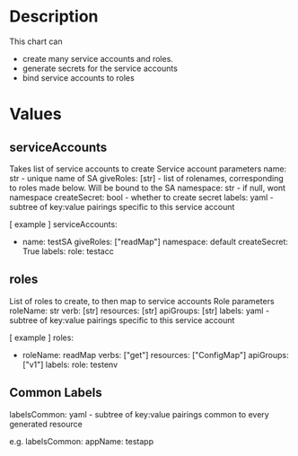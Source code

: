 # Description
This chart can 
- create many service accounts and roles.
- generate secrets for the service accounts
- bind service accounts to roles

# Values
## serviceAccounts
Takes list of service accounts to create
Service account parameters
    name: str - unique name of SA
    giveRoles: [str] - list of rolenames, corresponding to roles made below. Will be bound to the SA
    namespace: str - if null, wont namespace
    createSecret: bool - whether to create secret
    labels: yaml - subtree of key:value pairings specific to this service account

[ example ]
serviceAccounts:
-   name: testSA
    giveRoles: ["readMap"]
    namespace: default
    createSecret: True
    labels:
        role: testacc

## roles
List of roles to create, to then map to service accounts
Role parameters
    roleName: str
    verb: [str]
    resources: [str]
    apiGroups: [str]
    labels: yaml - subtree of key:value pairings specific to this service account

[ example ]
roles:
-   roleName: readMap
    verbs: ["get"]
    resources: ["ConfigMap"]
    apiGroups: ["v1"]
    labels:
        role: testenv

## Common Labels
labelsCommon: yaml - subtree of key:value pairings common to every generated resource

e.g.
labelsCommon:
    appName: testapp